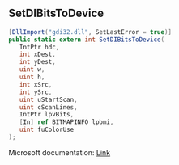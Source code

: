## SetDIBitsToDevice

```csharp
[DllImport("gdi32.dll", SetLastError = true)]
public static extern int SetDIBitsToDevice(
   IntPtr hdc,
   int xDest,
   int yDest,
   uint w,
   uint h,
   int xSrc,
   int ySrc,
   uint uStartScan,
   uint cScanLines,
   IntPtr lpvBits,
   [In] ref BITMAPINFO lpbmi,
   uint fuColorUse
);
```

Microsoft documentation: [Link](https://docs.microsoft.com/en-us/windows/win32/api/wingdi/nf-wingdi-setdibitstodevice)

